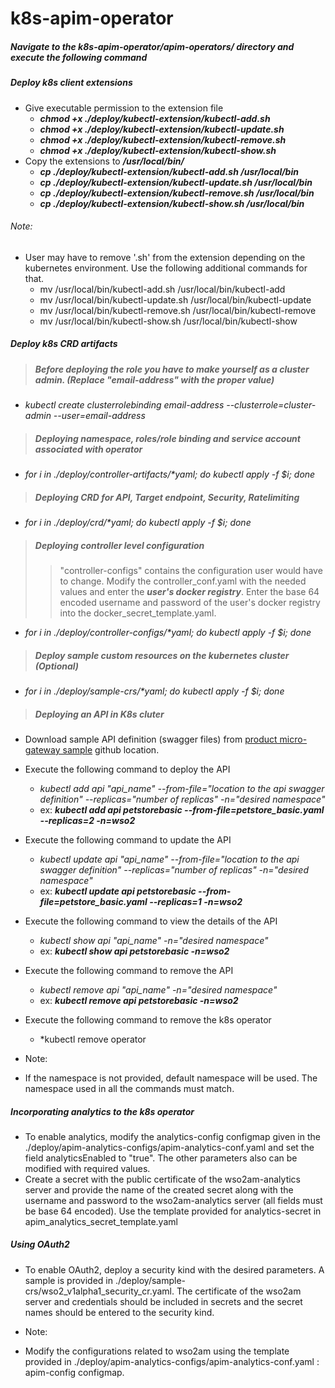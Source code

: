 # k8s-apim-operator

##### Navigate to the k8s-apim-operator/apim-operators/ directory and execute the following command

##### Deploy k8s client extensions
- Give executable permission to the extension file <br /> 
    -  ***chmod +x ./deploy/kubectl-extension/kubectl-add.sh***
    -  ***chmod +x ./deploy/kubectl-extension/kubectl-update.sh***
    -  ***chmod +x ./deploy/kubectl-extension/kubectl-remove.sh***
    -  ***chmod +x ./deploy/kubectl-extension/kubectl-show.sh***
- Copy the extensions to ***/usr/local/bin/***
    - ___cp ./deploy/kubectl-extension/kubectl-add.sh /usr/local/bin___
    - ___cp ./deploy/kubectl-extension/kubectl-update.sh /usr/local/bin___
    - ___cp ./deploy/kubectl-extension/kubectl-remove.sh /usr/local/bin___
    - ___cp ./deploy/kubectl-extension/kubectl-show.sh /usr/local/bin___

###### Note:
- User may have to remove '.sh' from the extension depending on the kubernetes environment. Use the following additional commands for that.
    - mv /usr/local/bin/kubectl-add.sh /usr/local/bin/kubectl-add
    - mv /usr/local/bin/kubectl-update.sh /usr/local/bin/kubectl-update
    - mv /usr/local/bin/kubectl-remove.sh /usr/local/bin/kubectl-remove
    - mv /usr/local/bin/kubectl-show.sh /usr/local/bin/kubectl-show
##### Deploy k8s CRD artifacts

> ##### Before deploying the role you have to make yourself as a cluster admin. (Replace "email-address" with the proper value)
- *kubectl create clusterrolebinding email-address --clusterrole=cluster-admin --user=email-address*

> ##### Deploying namespace, roles/role binding and service account associated with operator
- _for i in ./deploy/controller-artifacts/*yaml; do kubectl apply -f $i; done_

> ##### Deploying CRD for API, Target endpoint, Security, Ratelimiting
- _for i in ./deploy/crd/*yaml; do kubectl apply -f $i; done_


> ##### Deploying controller level configuration
>> "controller-configs" contains the configuration user would have to change. Modify the controller_conf.yaml with the needed values and enter the ***user's docker registry***. Enter the base 64 encoded username and password of the user's docker registry into the docker_secret_template.yaml.
- _for i in ./deploy/controller-configs/*yaml; do kubectl apply -f $i; done_

> ##### Deploy sample custom resources on the kubernetes cluster (Optional)
- _for i in ./deploy/sample-crs/*yaml; do kubectl apply -f $i; done_

> ##### Deploying an API in K8s cluter

- Download sample API definition (swagger files) from [product micro-gateway sample](https://github.com/wso2/product-microgateway/tree/master/samples) github location.
- Execute the following command to deploy the API
    - *kubectl add api "api_name" --from-file="location to the api swagger definition" --replicas="number of replicas" -n="desired namespace"*
    - ex: ***kubectl add api petstorebasic --from-file=petstore_basic.yaml --replicas=2 -n=wso2***

- Execute the following command to update the API
    - *kubectl update api "api_name" --from-file="location to the api swagger definition" --replicas="number of replicas" -n="desired namespace"*
    - ex: ***kubectl update api petstorebasic --from-file=petstore_basic.yaml --replicas=1 -n=wso2***

- Execute the following command to view the details of the API
    - *kubectl show api "api_name" -n="desired namespace"*
    - ex: ***kubectl show api petstorebasic -n=wso2***

- Execute the following command to remove the API
    - *kubectl remove api "api_name" -n="desired namespace"*
    - ex: ***kubectl remove api petstorebasic -n=wso2***

- Execute the following command to remove the k8s operator
    - *kubectl remove operator


- Note:
- If the namespace is not provided, default namespace will be used. The namespace used in all the commands must match.


##### Incorporating analytics to the k8s operator

- To enable analytics, modify the analytics-config configmap given in the ./deploy/apim-analytics-configs/apim-analytics-conf.yaml and set the field analyticsEnabled to "true". The other parameters also can be modified with required values.
- Create a secret with the public certificate of the wso2am-analytics server and provide the name of the created secret along with the username and password to the wso2am-analytics server (all fields must be base 64 encoded). Use the template provided for analytics-secret in apim_analytics_secret_template.yaml

##### Using OAuth2 
- To enable OAuth2, deploy a security kind with the desired parameters. A sample is provided in ./deploy/sample-crs/wso2_v1alpha1_security_cr.yaml. The certificate of the wso2am server and credentials should be included in secrets and the secret names should be entered to the security kind.

- Note:
- Modify the configurations related to wso2am using the template provided in ./deploy/apim-analytics-configs/apim-analytics-conf.yaml : apim-config configmap.

